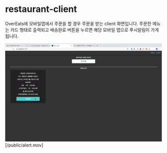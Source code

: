 # restaurant-client

OverEats에 모바일앱에서 주문을 할 경우 주문을 받는 client 화면입니다.
주문한 메뉴는 카드 형태로 출력되고 배송완료 버튼을 누르면 해당 모바일 앱으로 푸시알림이 가게 됩니다.


![preview](/public/preview.png)[/public/alert.mov]
